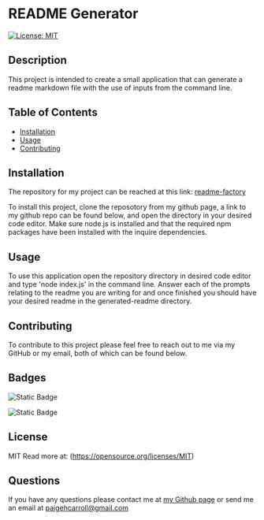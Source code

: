 # README Generator

[![License: MIT](https://img.shields.io/badge/License-MIT-yellow.svg)](https://opensource.org/licenses/MIT)

## Description

This project is intended to create a small application that can generate a readme markdown file with the use of inputs from the command line.
## Table of Contents
* [Installation](#installation)
* [Usage](#usage)
* [Contributing](#contributing)
## Installation

The repository for my project can be reached at this link: [readme-factory](https://github.com/sillytsundere/readme-factory)

To install this project, clone the reposotory from my github page, a link to my github repo can be found below, and open the directory in your desired code editor. Make sure node.js is installed and that the required npm packages have been installed with the inquire dependencies.
  
## Usage

To use this application open the repository directory in desired code editor and type 'node index.js' in the command line. Answer each of the prompts relating to the readme you are writing for and once finished you should have your desired readme in the generated-readme directory.
  
## Contributing

To contribute to this project please feel free to reach out to me via my GitHub or my email, both of which can be found below.
  
## Badges


![Static Badge](https://img.shields.io/badge/JavaScript-323330?style=for-the-badge&logo=javascript&logoColor=F7DF1E)

![Static Badge](https://img.shields.io/badge/Markdown-000000?style=for-the-badge&logo=markdown&logoColor=white) 


## License

MIT 
Read more at: (https://opensource.org/licenses/MIT)

## Questions

If you have any questions please contact me at [my Github page](https://github.com/sillytsundere) or send me an email at paigehcarroll@gmail.com
